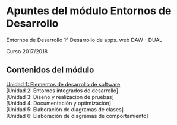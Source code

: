 # Apuntes del módulo Entornos de Desarrollo
Entornos de Desarrollo 1º Desarrollo de apps. web DAW - DUAL

Curso 2017/2018

## Contenidos del módulo

[Unidad 1: Elementos de desarrollo de software](https://www.google.es)  
[Unidad 2: Entornos integrados de desarrollo]  
[Unidad 3: Diseño y realización de pruebas]  
[Unidad 4: Documentación y optimización]  
[Unidad 5: Elaboración de diagramas de clases]  
[Unidad 6: Elaboración de diagramas de comportamiento]  
